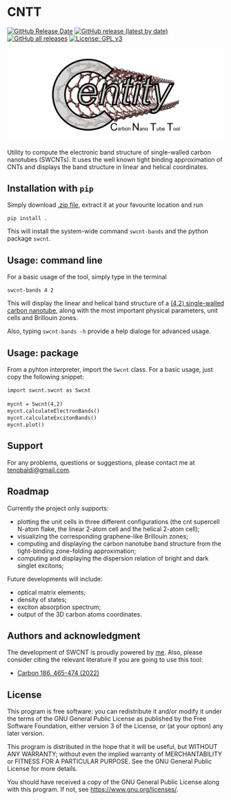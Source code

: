# CNTT

[![GitHub Release Date](https://img.shields.io/github/release-date/t3n0/cntt)](https://github.com/t3n0/cntt/releases/latest)
[![GitHub release (latest by date)](https://img.shields.io/github/v/release/t3n0/cntt)](https://github.com/t3n0/cntt/releases/latest)
[![GitHub all releases](https://img.shields.io/github/downloads/t3n0/cntt/total)](https://github.com/t3n0/cntt/releases/download/v0.1/swcnt-bands-v0.1.zip)
[![License: GPL v3](https://img.shields.io/badge/License-GPLv3-blue.svg)](https://www.gnu.org/licenses/gpl-3.0)

![swcnt42](./docs/readme-pics/logo-wide.png)

Utility to compute the electronic band structure of single-walled carbon nanotubes (SWCNTs). It uses the well known tight binding approximation of CNTs and displays the band structure in linear and helical coordinates.

## Installation with `pip`

Simply download [.zip file](https://github.com/t3n0/swcnt-bands/releases/download/v0.1/swcnt-bands-v0.1.zip), extract it at your favourite location and run
```
pip install .
```
This will install the system-wide command `swcnt-bands` and the python package `swcnt`.

## Usage: command line

For a basic usage of the tool, simply type in the terminal
```
swcnt-bands 4 2
```
This will display the linear and helical band structure of a [(4,2) single-walled carbon nanotube](./example42/cnt(4,2).png), along with the most important physical parameters, unit cells and Brillouin zones.

Also, typing `swcnt-bands -h` provide a help dialoge for advanced usage.

## Usage: package

From a pyhton interpreter, import the `Swcnt` class. For a basic usage, just copy the following snippet:
```
import swcnt.swcnt as Swcnt

mycnt = Swcnt(4,2)
mycnt.calculateElectronBands()
mycnt.calculateExcitonBands()
mycnt.plot()
```
## Support

For any problems, questions or suggestions, please contact me at tenobaldi@gmail.com.

## Roadmap

Currently the project only supports:
 - plotting the unit cells in three different configurations (the cnt supercell N-atom flake, the linear 2-atom cell and the helical 2-atom cell);
 - visualizing the corresponding graphene-like Brillouin zones;
 - computing and displaying the carbon nanotube band structure from the tight-binding zone-folding approximation;
 - computing and displaying the dispersion relation of bright and dark singlet excitons;

Future developments will include:
- optical matrix elements;
- density of states;
- exciton absorption spectrum;
- output of the 3D carbon atoms coordinates.

## Authors and acknowledgment

The development of SWCNT is proudly powered by [me](https://github.com/t3n0).
Also, please consider citing the relevant literature if you are going to use this tool:
 - [Carbon 186, 465-474 (2022)](https://doi.org/10.1016/j.carbon.2021.10.048)

## License

This program is free software: you can redistribute it and/or modify it under the terms of the GNU General Public License as published by the Free Software Foundation, either version 3 of the License, or (at your option) any later version.

This program is distributed in the hope that it will be useful, but WITHOUT ANY WARRANTY; without even the implied warranty of MERCHANTABILITY or FITNESS FOR A PARTICULAR PURPOSE.  See the GNU General Public License for more details.

You should have received a copy of the GNU General Public License along with this program.  If not, see <https://www.gnu.org/licenses/>.
